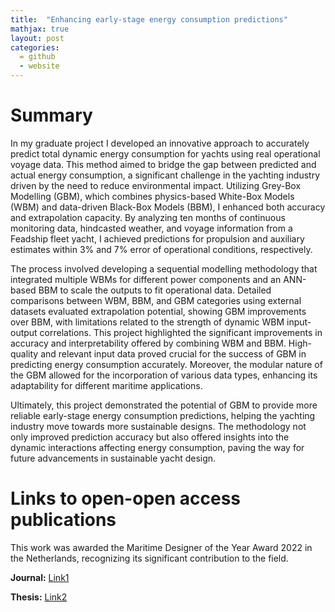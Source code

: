 ```yaml
---
title:  "Enhancing early-stage energy consumption predictions"
mathjax: true
layout: post
categories: 
  = github
  - website
---
```


# Summary

In my graduate project I developed an innovative approach to accurately predict total dynamic energy consumption for yachts using real operational voyage data. This method aimed to bridge the gap between predicted and actual energy consumption, a significant challenge in the yachting industry driven by the need to reduce environmental impact. Utilizing Grey-Box Modelling (GBM), which combines physics-based White-Box Models (WBM) and data-driven Black-Box Models (BBM), I enhanced both accuracy and extrapolation capacity. By analyzing ten months of continuous monitoring data, hindcasted weather, and voyage information from a Feadship fleet yacht, I achieved predictions for propulsion and auxiliary estimates within 3% and 7% error of operational conditions, respectively.

The process involved developing a sequential modelling methodology that integrated multiple WBMs for different power components and an ANN-based BBM to scale the outputs to fit operational data. Detailed comparisons between WBM, BBM, and GBM categories using external datasets evaluated extrapolation potential, showing GBM improvements over BBM, with limitations related to the strength of dynamic WBM input-output correlations. This project highlighted the significant improvements in accuracy and interpretability offered by combining WBM and BBM. High-quality and relevant input data proved crucial for the success of GBM in predicting energy consumption accurately. Moreover, the modular nature of the GBM allowed for the incorporation of various data types, enhancing its adaptability for different maritime applications.

Ultimately, this project demonstrated the potential of GBM to provide more reliable early-stage energy consumption predictions, helping the yachting industry move towards more sustainable designs. The methodology not only improved prediction accuracy but also offered insights into the dynamic interactions affecting energy consumption, paving the way for future advancements in sustainable yacht design.

# Links to open-open access publications

This work was awarded the Maritime Designer of the Year Award 2022 in the Netherlands, recognizing its significant contribution to the field.

**Journal:** [Link1](https://www.sciencedirect.com/science/article/pii/S2092678222000504?via%3Dihub)

**Thesis:** [Link2](https://repository.tudelft.nl/record/uuid:949882f3-60c4-484b-8268-40ce38f43830)
